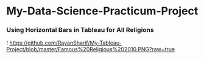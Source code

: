# My-Data-Science-Practicum-Project

### Using Horizontal Bars in Tableau for All Religions

! https://github.com/RayanSharif/My-Tableau-Project/blob/master/Famous%20Religious%202010.PNG?raw=true
